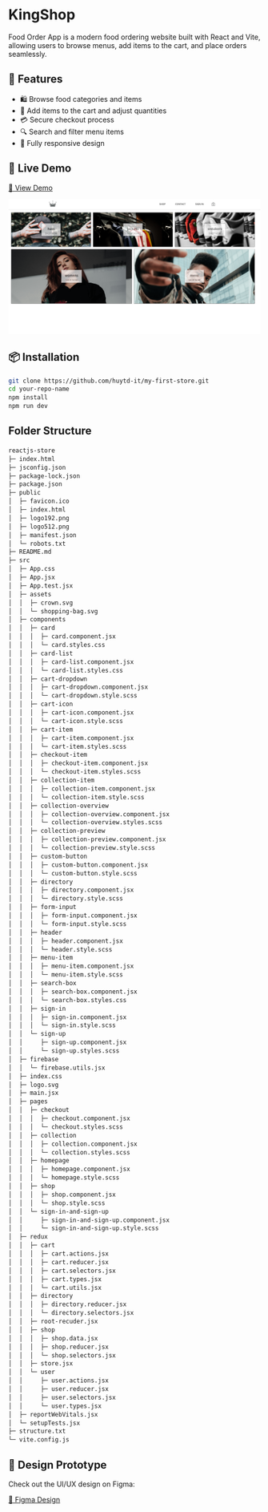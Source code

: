 
# KingShop 
Food Order App is a modern food ordering website built with React and Vite, allowing users to browse menus, add items to the cart, and place orders seamlessly.

## 📜 Features

- 🛍️ Browse food categories and items  
- 🛒 Add items to the cart and adjust quantities  
- 💳 Secure checkout process  
- 🔍 Search and filter menu items  
- 📱 Fully responsive design  

## 🚀 Live Demo

[🔗 View Demo](https://huytd-it.github.io/my-first-store/)

![alt text](public/image.png)
## 📦 Installation

```sh
git clone https://github.com/huytd-it/my-first-store.git
cd your-repo-name
npm install
npm run dev
```
## Folder Structure

```txt
reactjs-store
├─ index.html
├─ jsconfig.json
├─ package-lock.json
├─ package.json
├─ public
│  ├─ favicon.ico
│  ├─ index.html
│  ├─ logo192.png
│  ├─ logo512.png
│  ├─ manifest.json
│  └─ robots.txt
├─ README.md
├─ src
│  ├─ App.css
│  ├─ App.jsx
│  ├─ App.test.jsx
│  ├─ assets
│  │  ├─ crown.svg
│  │  └─ shopping-bag.svg
│  ├─ components
│  │  ├─ card
│  │  │  ├─ card.component.jsx
│  │  │  └─ card.styles.css
│  │  ├─ card-list
│  │  │  ├─ card-list.component.jsx
│  │  │  └─ card-list.styles.css
│  │  ├─ cart-dropdown
│  │  │  ├─ cart-dropdown.component.jsx
│  │  │  └─ cart-dropdown.style.scss
│  │  ├─ cart-icon
│  │  │  ├─ cart-icon.component.jsx
│  │  │  └─ cart-icon.style.scss
│  │  ├─ cart-item
│  │  │  ├─ cart-item.component.jsx
│  │  │  └─ cart-item.styles.scss
│  │  ├─ checkout-item
│  │  │  ├─ checkout-item.component.jsx
│  │  │  └─ checkout-item.styles.scss
│  │  ├─ collection-item
│  │  │  ├─ collection-item.component.jsx
│  │  │  └─ collection-item.style.scss
│  │  ├─ collection-overview
│  │  │  ├─ collection-overview.component.jsx
│  │  │  └─ collection-overview.styles.scss
│  │  ├─ collection-preview
│  │  │  ├─ collection-preview.component.jsx
│  │  │  └─ collection-preview.style.scss
│  │  ├─ custom-button
│  │  │  ├─ custom-button.component.jsx
│  │  │  └─ custom-button.style.scss
│  │  ├─ directory
│  │  │  ├─ directory.component.jsx
│  │  │  └─ directory.style.scss
│  │  ├─ form-input
│  │  │  ├─ form-input.component.jsx
│  │  │  └─ form-input.style.scss
│  │  ├─ header
│  │  │  ├─ header.component.jsx
│  │  │  └─ header.style.scss
│  │  ├─ menu-item
│  │  │  ├─ menu-item.component.jsx
│  │  │  └─ menu-item.style.scss
│  │  ├─ search-box
│  │  │  ├─ search-box.component.jsx
│  │  │  └─ search-box.styles.css
│  │  ├─ sign-in
│  │  │  ├─ sign-in.component.jsx
│  │  │  └─ sign-in.style.scss
│  │  └─ sign-up
│  │     ├─ sign-up.component.jsx
│  │     └─ sign-up.styles.scss
│  ├─ firebase
│  │  └─ firebase.utils.jsx
│  ├─ index.css
│  ├─ logo.svg
│  ├─ main.jsx
│  ├─ pages
│  │  ├─ checkout
│  │  │  ├─ checkout.component.jsx
│  │  │  └─ checkout.styles.scss
│  │  ├─ collection
│  │  │  ├─ collection.component.jsx
│  │  │  └─ collection.styles.scss
│  │  ├─ homepage
│  │  │  ├─ homepage.component.jsx
│  │  │  └─ homepage.style.scss
│  │  ├─ shop
│  │  │  ├─ shop.component.jsx
│  │  │  └─ shop.style.scss
│  │  └─ sign-in-and-sign-up
│  │     ├─ sign-in-and-sign-up.component.jsx
│  │     └─ sign-in-and-sign-up.style.scss
│  ├─ redux
│  │  ├─ cart
│  │  │  ├─ cart.actions.jsx
│  │  │  ├─ cart.reducer.jsx
│  │  │  ├─ cart.selectors.jsx
│  │  │  ├─ cart.types.jsx
│  │  │  └─ cart.utils.jsx
│  │  ├─ directory
│  │  │  ├─ directory.reducer.jsx
│  │  │  └─ directory.selectors.jsx
│  │  ├─ root-recuder.jsx
│  │  ├─ shop
│  │  │  ├─ shop.data.jsx
│  │  │  ├─ shop.reducer.jsx
│  │  │  └─ shop.selectors.jsx
│  │  ├─ store.jsx
│  │  └─ user
│  │     ├─ user.actions.jsx
│  │     ├─ user.reducer.jsx
│  │     ├─ user.selectors.jsx
│  │     └─ user.types.jsx
│  ├─ reportWebVitals.jsx
│  └─ setupTests.jsx
├─ structure.txt
└─ vite.config.js

```
## 🎨 Design Prototype

Check out the UI/UX design on Figma:  

[🔗 Figma Design](https://www.figma.com/design/cuDRzFIrO9VEAZCG4kKAYF/Food-Delivery-Website-%26-App-Design-UI-Kit-(Community)-(Copy)?node-id=4-2&t=p0q5xmjnjnZNl1aM-0)
